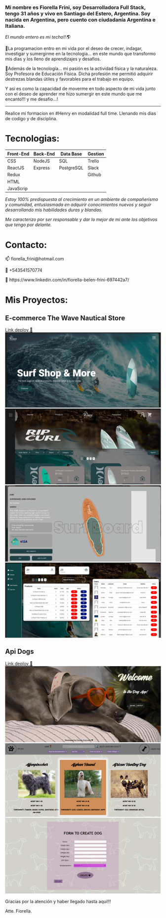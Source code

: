 
<h3>Mi nombre es Fiorella Frini, soy Desarrolladora Full Stack, tengo 31 años y vivo en Santiago del Estero, Argentina. Soy nacida en Argentina, pero cuento con ciudadanía Argentina e Italiana.</h3> 

*El mundo entero es mi techo!!🌎*

🚀La programacion entro en mi vida por el deseo de crecer, indagar, investigar y sumergirme en la tecnologia... en este mundo que transformo mis dias y los lleno de aprendizajes y desafios. 

🏀Además de la tecnología... mi pasión es la actividad física y la naturaleza. Soy Profesora de Educación Física.
Dicha profesión me permitió adquirir destrezas blandas útiles y favorables para el trabajo en equipo.
 <!-- el luchar por la excelencia, el liderazgo, el poder de empoderarse ante adversidades y problemáticas, el dominio y organización de grupos y el desarrollo de la creatividad...!  -->
Y asi es como la capacidad de moverme en todo aspecto de mi vida junto con el deseo de aprender me hizo sumergir en este mundo que me encanto!!! y me desafio...!
<hr></hr>
Realice mi formacion en #Henry en modalidad full time. Llenando mis dias de codigo y de disciplina.

<h1>Tecnologias:</h1>
<!-- 📍Programming language: JavaScript. -->
<!-- 📍Web Technologies: NodeJS, CSS, HTML. -->
<!-- 📍Framework/ Libraries: ReactJS, Redux, Express. -->
<!-- 📍Database: PostgreSQL, Sequelize. -->
<!-- 📍Project Management: Trello, Slack. -->
<!-- 📍Version control: Git, Github. -->

| Front-End | Back-End | Data Base |  Gestion  |
| --------- | -------- | --------- | --------- |
| CSS       | NodeJS   | SQL       |  Trello   | 
| ReactJS   | Express  | PostgreSQL|  Slack    |
| Redux     |          |           |  Github   |
| HTML      |          |           |           |
| JavaScrip |          |           |           |



*Estoy 100% predispuesta al crecimiento en un ambiente de compañerismo y comunidad, entusiasmada en adquirir conocimientos nuevos y seguir desarrollando mis habilidades duras y blandas.*

*Me caracterizo por ser responsable y dar lo mejor de mi ante los objetivos que tengo por delante.*


 <h1>Contacto:</h1>
<p>📫 fiorella_frini@hotmail.com</p>
<p>💬 +543541570774</p>
<p>📄 https://www.linkedin.com/in/fiorella-belen-frini-697442a7/</p>


<h1>Mis Proyectos:</h1>

<h2>E-commerce The Wave Nautical Store</h2>

[Link deploy 📍](https://proyecto-the-wave-client-1kip.vercel.app/)
![Landing...](1.png)
![Products..](2.png)
![Details...](3.png)
![Dashboard...](4.png)


<h2>Api Dogs</h2>

[Link deploy 📍](https://deploy-pi-front.vercel.app/)
![Landing...](A.png)
![Dogs...](B.png)
![Form...](C.png)



Gracias por la atención y haber llegado hasta aqui!!!

Atte. Fiorella.
